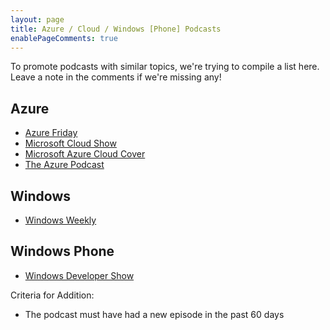 ```yaml
---
layout: page
title: Azure / Cloud / Windows [Phone] Podcasts
enablePageComments: true 
---
```


To promote podcasts with similar topics, we're trying to compile a list here. Leave a note in the comments if we're missing any!

## Azure
* [Azure Friday](http://azure.microsoft.com/en-us/documentation/videos/azure-friday/)
* [Microsoft Cloud Show](http://www.microsoftcloudshow.com/)
* [Microsoft Azure Cloud Cover](http://channel9.msdn.com/Shows/Cloud+Cover/)
* [The Azure Podcast](http://azpodcast.azurewebsites.net/)

## Windows
* [Windows Weekly](http://twit.tv/ww)

## Windows Phone
* [Windows Developer Show](http://windowsdevelopershow.com/) 

Criteria for Addition:

* The podcast must have had a new episode in the past 60 days 